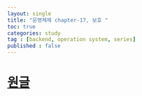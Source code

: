 ```yaml
---
layout: single
title: "운영체제 chapter-17, 보호 "
toc: true
categories: study
tag : [backend, operation system, series]
published : false
---
```


# [원글](https://gangfunction.github.io/study/nineth2/)